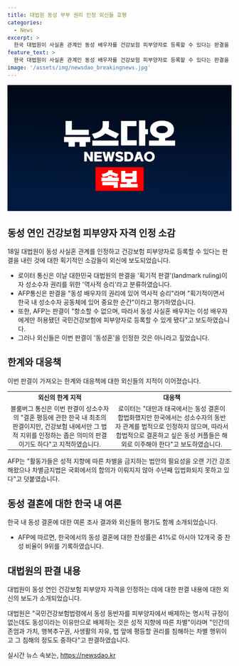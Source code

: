 ```yaml
---
title: 대법원 동성 부부 권리 인정 외신들 호평
categories:
  - News
excerpt: >
  한국 대법원이 사실혼 관계인 동성 배우자를 건강보험 피부양자로 등록할 수 있다는 판결을 내렸습니다. 외신들은 이를 획기적 판결이자 성소수자 권리를 위한 역사적 승리로 평가했으며, 판결인과 활동가들의 기쁨의 환호성을 전했습니다. 그러나 판결은 동성혼을 인정한 것은 아니며, 동성 결혼을 원하는 커플들은 여전히 해외로 이주해야 합니다. 한국에서의 동성 결혼 찬성률은 낮지만, 대법원은 동성 동반자를 피부양자로 등록하는 것을 차별로 인정하며 그 정도도 중하다고 밝혔습니다.
feature_text: >
  한국 대법원이 사실혼 관계인 동성 배우자를 건강보험 피부양자로 등록할 수 있다는 판결을 내렸습니다. 외신들은 이를 획기적 판결이자 성소수자 권리를 위한 역사적 승리로 평가했으며, 판결인과 활동가들의 기쁨의 환호성을 전했습니다. 그러나 판결은 동성혼을 인정한 것은 아니며, 동성 결혼을 원하는 커플들은 여전히 해외로 이주해야 합니다. 한국에서의 동성 결혼 찬성률은 낮지만, 대법원은 동성 동반자를 피부양자로 등록하는 것을 차별로 인정하며 그 정도도 중하다고 밝혔습니다.
image: '/assets/img/newsdao_breakingnews.jpg'
---
```


<p><img src="/assets/img/newsdao_breakingnews.jpg" alt="flaretime 속보" /></p>

<h2 data-ke-size="size26">동성 연인 건강보험 피부양자 자격 인정 소감</h2>

<p data-ke-size="size16">18일 대법원이 동성 사실혼 관계를 인정하고 건강보험 피부양자로 등록할 수 있다는 판결을 내린 것에 대한 획기적인 소감들이 외신에 보도되었습니다.</p>

<ul>
  <li>로이터 통신은 이날 대한민국 대법원의 판결을 '획기적 판결'(landmark ruling)이자 성소수자 권리를 위한 '역사적 승리'라고 분류하였습니다.</li>
  <li>AFP통신은 판결을 "동성 배우자의 권리에 있어 역사적 승리"라며 "획기적이면서 한국 내 성소수자 공동체에 있어 중요한 순간"이라고 평가하였습니다.</li>
  <li>또한, AFP는 판결이 "항소할 수 없으며, 따라서 동성 사실혼 배우자는 이성 배우자에게만 허용됐던 국민건강보험에 피부양자로 등록할 수 있게 됐다"고 보도하였습니다.</li>
  <li>그러나 외신들은 이번 판결이 '동성혼'을 인정한 것은 아니라고 짚었습니다.</li>
</ul>

<h2 data-ke-size="size26">한계와 대응책</h2>

<p data-ke-size="size16">이번 판결이 가져오는 한계와 대응책에 대한 외신들의 지적이 이어졌습니다.</p>

<table>
  <tr>
    <td style="text-align: center; height: 17px;"><b>외신의 한계 지적</b></td>
    <td style="text-align: center; height: 17px;"><b>대응책</b></td>
  </tr>
  <tr>
    <td style="text-align: center; height: 17px;">블룸버그 통신은 이번 판결이 성소수자의 "결혼 평등에 관한 한국 내 최초의 판결이지만, 건강보험 내에서만 그 법적 지위를 인정하는 좁은 의미의 판결이기도 하다"고 지적하였습니다.</td>
    <td style="text-align: center; height: 17px;">로이터는 "대만과 태국에서는 동성 결혼이 합법화했지만 한국에서는 성소수자의 동반자 관계를 법적으로 인정하지 않으며, 따라서 합법적으로 결혼하고 싶은 동성 커플들은 해외로 이주해야 한다"고 보도하였습니다.</td>
  </tr>
</table>

<p data-ke-size="size16">AFP는 "활동가들은 성적 지향에 따른 차별을 금지하는 법안의 필요성을 오랜 기간 강조해왔으나 차별금지법은 국회에서의 합의가 이뤄지지 않아 수년째 입법화되지 못하고 있다"고 덧붙였습니다.</p>

<h2 data-ke-size="size26">동성 결혼에 대한 한국 내 여론</h2>

<p data-ke-size="size16">한국 내 동성 결혼에 대한 여론 조사 결과와 외신들의 평가도 함께 소개되었습니다.</p>

<ul>
  <li>AFP에 따르면, 한국에서의 동성 결혼에 대한 찬성률은 41%로 아시아 12개국 중 찬성 비율이 9위를 기록하였습니다.</li>
</ul>

<h2 data-ke-size="size26">대법원의 판결 내용</h2>

<p data-ke-size="size16">대법원이 동성 연인 건강보험 피부양자 자격을 인정하는 데에 대한 판결 내용에 대한 외신의 보도가 소개되었습니다.</p>

<p data-ke-size="size16">대법원은 "국민건강보험법령에서 동성 동반자를 피부양자에서 배제하는 명시적 규정이 없는데도 동성이라는 이유만으로 배제하는 것은 성적 지향에 따른 차별"이라며 "인간의 존엄과 가치, 행복추구권, 사생활의 자유, 법 앞에 평등할 권리를 침해하는 차별 행위이고 그 침해의 정도도 중하다"고 판결하였습니다.</p>
실시간 뉴스 속보는, <a href="https://newsdao.kr" rel="dofollow">https://newsdao.kr</a>


